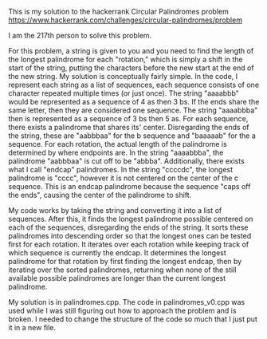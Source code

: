 This is my solution to the hackerrank Circular Palindromes problem
https://www.hackerrank.com/challenges/circular-palindromes/problem

I am the 217th person to solve this problem.

For this problem, a string is given to you and you need to find the length of the longest palindrome for each "rotation," which is simply a shift in the start of the string, putting the characters before the new start at the end of the new string. My solution is conceptually fairly simple. In the code, I represent each string as a list of sequences, each sequence consists of one character repeated multiple times (or just once). The string "aaaabbb" would be represented as a sequence of 4 as then 3 bs. If the ends share the same letter, then they are considered one sequence. The string "aaaabbba" then is represented as a sequence of 3 bs then 5 as. For each sequence, there exists a palindrome that shares its' center. Disregarding the ends of the string, these are "aabbbaa" for the b sequence and "baaaaab" for the a sequence. For each rotation, the actual length of the palindrome is determined by where endpoints are. In the string "aaaabbba", the palindrome "aabbbaa" is cut off to be "abbba". Additionally, there exists what I call "endcap" palindromes. In the string "ccccdc", the longest palindrome is "cccc", however it is not centered on the center of the c sequence. This is an endcap palindrome because the sequence "caps off the ends", causing the center of the palindrome to shift.

My code works by taking the string and converting it into a list of sequences. After this, it finds the longest palindrome possible centered on each of the sequences, disregarding the ends of the string. It sorts these palindromes into descending order so that the longest ones can be tested first for each rotation. It iterates over each rotation while keeping track of which sequence is currently the endcap. It determines the longest palindrome for that rotation by first finding the longest endcap, then by iterating over the sorted palindromes, returning when none of the still available possible palindromes are longer than the current longest palindrome.

My solution is in palindromes.cpp. The code in palindromes_v0.cpp was used while I was still figuring out how to approach the problem and is broken. I needed to change the structure of the code so much that I just put it in a new file.
